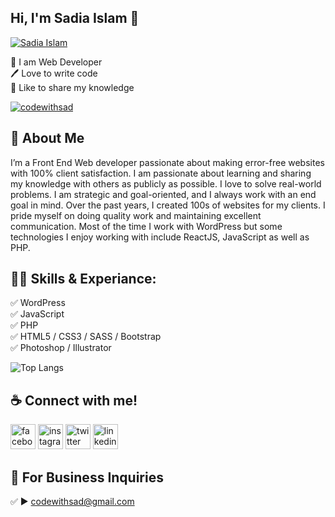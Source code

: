 ## Hi, I'm Sadia Islam 👋
[<img src='https://github.com/codewithsad/codwithsad/blob/main/img/bg.jpg?raw=true' alt='Sadia Islam'>](https://github.com/codewithsad/)
<p>
👑 I am Web Developer <br> 
🖊️ Love to write code <br> 
🎤 Like to share my knowledge </p> 


<p align="left"> <a href="https://twitter.com/codewithsad" target="blank"><img src="https://img.shields.io/twitter/follow/codewithsad?logo=twitter&style=for-the-badge" alt="codewithsad" /></a> </p>

## 🚀 About Me
I’m a Front End Web developer passionate about making error-free websites with 100% client satisfaction. I am passionate about learning and sharing my knowledge with others as publicly as possible. I love to solve real-world problems. I am strategic and goal-oriented, and I always work with an end goal in mind. Over the past years, I created 100s of websites for my clients. I pride myself on doing quality work and maintaining excellent communication. Most of the time I work with WordPress but some technologies I enjoy working with include ReactJS, JavaScript as well as PHP. 

## 👨‍💻 Skills & Experiance: 
✅ WordPress <br> 
✅ JavaScript <br>
✅ PHP <br>
✅ HTML5 / CSS3 / SASS / Bootstrap <br>
✅ Photoshop / Illustrator <br>

![Top Langs](https://github-readme-stats.vercel.app/api/top-langs/?username=codewithsad&layout=compact)


## ☕ Connect with me!
[<img src='https://github.com/codewithsad/codwithsad/blob/main/img/facebook.png?raw=true' alt='facebook' height='40'>](https://www.facebook.com/codewithsad)  [<img src='https://github.com/codewithsad/codwithsad/blob/main/img/instagram.png?raw=true' alt='instagram' height='40'>](https://www.instagram.com/codewithsad/)  [<img src='https://github.com/codewithsad/codwithsad/blob/main/img/twitter.png?raw=true' alt='twitter' height='40'>](https://twitter.com/codwithsad)  [<img src='https://github.com/codewithsad/codwithsad/blob/main/img/linkedin.png?raw=true' alt='linkedin' height='40'>](https://www.linkedin.com/in/web-developer-codewithsad/)  



## 📧 For Business Inquiries 
✅  ► codewithsad@gmail.com

